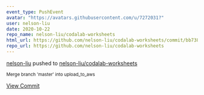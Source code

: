 ```yaml
---
event_type: PushEvent
avatar: "https://avatars.githubusercontent.com/u/7272031?"
user: nelson-liu
date: 2020-10-22
repo_name: nelson-liu/codalab-worksheets
html_url: https://github.com/nelson-liu/codalab-worksheets/commit/bb738c9622665fda15cd11ab7d03ae3b7c3db00d
repo_url: https://github.com/nelson-liu/codalab-worksheets
---
```


<a href='https://github.com/nelson-liu' target='_blank'>nelson-liu</a> pushed to <a href='https://github.com/nelson-liu/codalab-worksheets' target='_blank'>nelson-liu/codalab-worksheets</a>

<small>Merge branch 'master' into upload_to_aws</small>

<a href='https://github.com/nelson-liu/codalab-worksheets/commit/bb738c9622665fda15cd11ab7d03ae3b7c3db00d' target='_blank'>View Commit</a>